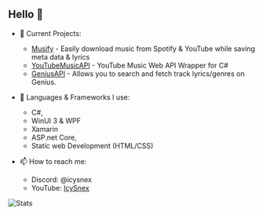 ## Hello 👋

- 👀 Current Projects:
  - [Musify](https://github.com/IcySnex/Musify) - Easily download music from Spotify & YouTube while saving meta data & lyrics
  - [YouTubeMusicAPI](https://github.com/IcySnex/YouTubeMusicAPI) - YouTube Music Web API Wrapper for C#
  - [GeniusAPI](https://github.com/IcySnex/GeniusAPI) - Allows you to search and fetch track lyrics/genres on Genius.
  
  
- 🌱 Languages & Frameworks I use:
  - C#,
  - WinUI 3 & WPF
  - Xamarin
  - ASP.net Core,
  - Static web Development (HTML/CSS)
  
  
- 📫 How to reach me:
  - Discord: @icysnex
  - YouTube: [IcySnex](https://www.youtube.com/@IcySnex)

![Stats](https://github-readme-stats.vercel.app/api?username=IcySnex&count_private=true&show_icons=true&theme=dark)

<!---
IcySnex/IcySnex is a ✨ special ✨ repository because its `README.md` (this file) appears on your GitHub profile.
You can click the Preview link to take a look at your changes.
--->
